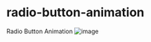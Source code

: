 # radio-button-animation
Radio Button Animation
![image](https://github.com/nabinjana-dsc/radio-button-animation/assets/120771456/4310065f-5800-49ae-9c6f-0ca06c787809)
